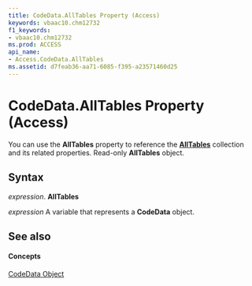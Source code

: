 ```yaml
---
title: CodeData.AllTables Property (Access)
keywords: vbaac10.chm12732
f1_keywords:
- vbaac10.chm12732
ms.prod: ACCESS
api_name:
- Access.CodeData.AllTables
ms.assetid: d7feab36-aa71-6085-f395-a23571460d25
---
```



# CodeData.AllTables Property (Access)

You can use the  **AllTables** property to reference the **[AllTables](alltables-object-access.md)** collection and its related properties. Read-only **AllTables** object.


## Syntax

 _expression_. **AllTables**

 _expression_ A variable that represents a **CodeData** object.


## See also


#### Concepts


[CodeData Object](codedata-object-access.md)

